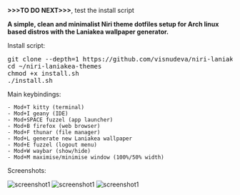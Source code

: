 **>>>TO DO NEXT>>>**, test the install script

**A simple, clean and minimalist Niri theme dotfiles setup for Arch linux based distros with the Laniakea wallpaper generator.**

Install script:

<pre>git clone --depth=1 https://github.com/visnudeva/niri-laniakea-themes.git ~/Niri70S
cd ~/niri-laniakea-themes
chmod +x install.sh
./install.sh</pre>

Main keybindings:
     
    - Mod+T kitty (terminal)
    - Mod+I geany (IDE)
    - Mod+SPACE fuzzel (app launcher)
    - Mod+B firefox (web browser)
    - Mod+F thunar (file manager)
    - Mod+L generate new Laniakea wallpaper
    - Mod+E fuzzel (logout menu)
    - Mod+W waybar (show/hide)
    - Mod+M maximise/minimise window (100%/50% width)


Screenshots:

![screenshot1](https://github.com/visnudeva/niri-laniakea-themes/blob/main/Screenshot1.png)
![screenshot1](https://github.com/visnudeva/niri-laniakea-themes/blob/main/Screenshot2.png)
![screenshot1](https://github.com/visnudeva/niri-laniakea-themes/blob/main/Screenshot3.png)

